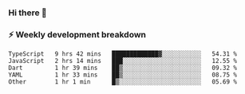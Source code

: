 ### Hi there 👋

### ⚡ Weekly development breakdown
<!--START_SECTION:waka-->
```text
TypeScript   9 hrs 42 mins   █████████████▓░░░░░░░░░░░   54.31 % 
JavaScript   2 hrs 14 mins   ███░░░░░░░░░░░░░░░░░░░░░░   12.55 % 
Dart         1 hr 39 mins    ██▒░░░░░░░░░░░░░░░░░░░░░░   09.32 % 
YAML         1 hr 33 mins    ██▒░░░░░░░░░░░░░░░░░░░░░░   08.75 % 
Other        1 hr 1 min      █▒░░░░░░░░░░░░░░░░░░░░░░░   05.69 % 
```
<!--END_SECTION:waka-->
<!--
**MarceloWis/MarceloWis** is a ✨ _special_ ✨ repository because its `README.md` (this file) appears on your GitHub profile.

Here are some ideas to get you started:

- 🔭 I’m currently working on ...
- 🌱 I’m currently learning ...
- 👯 I’m looking to collaborate on ...
- 🤔 I’m looking for help with ...
- 💬 Ask me about ...
- 📫 How to reach me: ...
- 😄 Pronouns: ...
- ⚡ Fun fact: ...
-->
